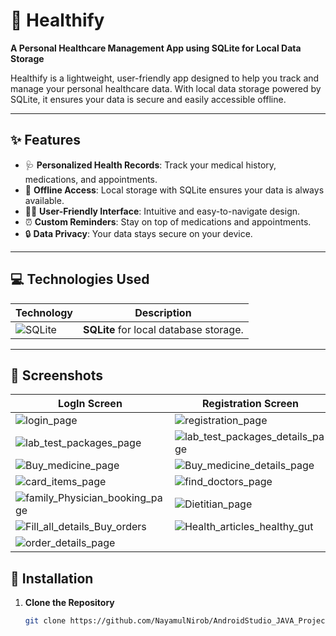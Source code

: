 # 🌟 Healthify  
**A Personal Healthcare Management App using SQLite for Local Data Storage**  

Healthify is a lightweight, user-friendly app designed to help you track and manage your personal healthcare data. With local data storage powered by SQLite, it ensures your data is secure and easily accessible offline.  

---

## ✨ Features  
- 🩺 **Personalized Health Records**: Track your medical history, medications, and appointments.  
- 📶 **Offline Access**: Local storage with SQLite ensures your data is always available.  
- 👩‍💻 **User-Friendly Interface**: Intuitive and easy-to-navigate design.  
- ⏰ **Custom Reminders**: Stay on top of medications and appointments.  
- 🔒 **Data Privacy**: Your data stays secure on your device.  

---

## 💻 Technologies Used  
| Technology | Description |  
|------------|-------------|  
| ![SQLite](https://www.sqlite.org/images/sqlite370_banner.gif) | **SQLite** for local database storage. |  

---

## 📸 Screenshots  

| LogIn Screen                                | Registration Screen                         |   Home Screen                               |
|---------------------------------------------|---------------------------------------------|---------------------------------------------|  
|![login_page](https://github.com/user-attachments/assets/096db0a7-56cd-4c82-92d6-2d4daa8f7b00)| ![registration_page](https://github.com/user-attachments/assets/78352290-045c-4986-9c2d-f9422578f05b)|![main_page](https://github.com/user-attachments/assets/20e190b8-4966-409d-b352-2bc800423d82)|
|![lab_test_packages_page](https://github.com/user-attachments/assets/db32a503-9e92-47c8-940d-b50dacbe65dd)|![lab_test_packages_details_page](https://github.com/user-attachments/assets/40abaef6-d251-4cbf-8d3e-d2d04a6f4361)|![lab_test_packages_details_card_page](https://github.com/user-attachments/assets/e089b3ed-a2b9-4b34-bd2d-90f524a38ffe)|
|![Buy_medicine_page](https://github.com/user-attachments/assets/572625b5-2f91-4cc3-b8a4-a3a2095888a7)|![Buy_medicine_details_page](https://github.com/user-attachments/assets/b0b8e6e6-7572-4239-9ba9-45c08f954708)|![Buy_medicine_carditems_page](https://github.com/user-attachments/assets/3173c9ed-5791-44ea-8f46-e1eba6e07abd)|
|![card_items_page](https://github.com/user-attachments/assets/44def59f-47af-4c73-a1b3-c181d638099b)|![find_doctors_page](https://github.com/user-attachments/assets/9e2cdb72-317a-4e12-aa06-8a1b216a93f0)|![family_Physician](https://github.com/user-attachments/assets/e45b6c68-1f87-4351-aeb7-19e9de2e818e)|
|![family_Physician_booking_page](https://github.com/user-attachments/assets/6be33ccf-ec41-4d5a-9794-0f76e667f3ad)|![Dietitian_page](https://github.com/user-attachments/assets/b8ac5a6f-d627-48c0-80f6-178a1dd9adc4)|![Dietitian_booking_page](https://github.com/user-attachments/assets/f90f41f7-df5f-46fa-bb83-96359534c903)|
|![Fill_all_details_Buy_orders](https://github.com/user-attachments/assets/50ca5104-21c9-46f4-9a9e-78651e93f68a)|![Health_articles_healthy_gut](https://github.com/user-attachments/assets/fe7c93a1-5e59-45eb-8286-4f93b9346189)|![Health_articles_walking_daily](https://github.com/user-attachments/assets/60cfac51-8867-4410-ae35-2db6f226b833)|
|![order_details_page](https://github.com/user-attachments/assets/d2c54a80-d2b6-46cc-86f6-60ef54852e87)|



















## 🚀 Installation  

1. **Clone the Repository**  
   ```bash  
   git clone https://github.com/NayamulNirob/AndroidStudio_JAVA_Projects

     

